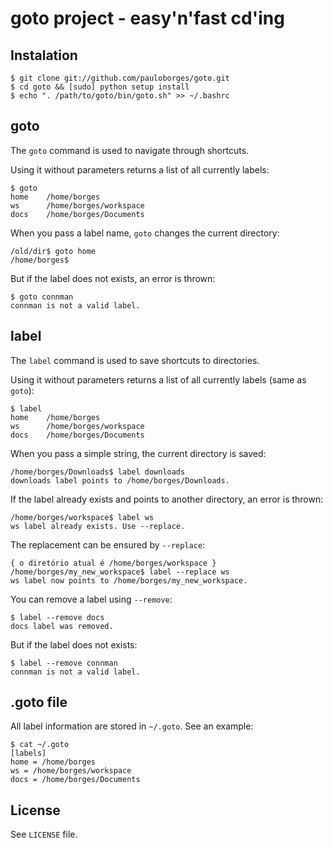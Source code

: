 goto project - easy'n'fast cd'ing
=================================


Instalation
-----------

    $ git clone git://github.com/pauloborges/goto.git
    $ cd goto && [sudo] python setup install
    $ echo ". /path/to/goto/bin/goto.sh" >> ~/.bashrc


goto
----

The `goto` command is used to navigate through shortcuts.

Using it without parameters returns a list of all currently labels:

    $ goto
    home    /home/borges
    ws      /home/borges/workspace
    docs    /home/borges/Documents

When you pass a label name, `goto` changes the current directory:

    /old/dir$ goto home
    /home/borges$

But if the label does not exists, an error is thrown:

    $ goto connman
    connman is not a valid label.


label
-----

The `label` command is used to save shortcuts to directories.

Using it without parameters returns a list of all currently labels (same as `goto`):

    $ label
    home    /home/borges
    ws      /home/borges/workspace
    docs    /home/borges/Documents

When you pass a simple string, the current directory is saved:

    /home/borges/Downloads$ label downloads
    downloads label points to /home/borges/Downloads.

If the label already exists and points to another directory, an error is thrown:

    /home/borges/workspace$ label ws
    ws label already exists. Use --replace.

The replacement can be ensured by `--replace`:

    { o diretório atual é /home/borges/workspace }
    /home/borges/my_new_workspace$ label --replace ws
    ws label now points to /home/borges/my_new_workspace.

You can remove a label using `--remove`:

    $ label --remove docs
    docs label was removed.

But if the label does not exists:

    $ label --remove connman
    connman is not a valid label.


.goto file
----------

All label information are stored in `~/.goto`. See an example:

    $ cat ~/.goto
    [labels]
    home = /home/borges
    ws = /home/borges/workspace
    docs = /home/borges/Documents


License
-------

See `LICENSE` file.
